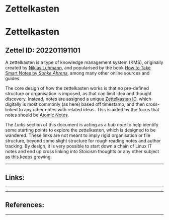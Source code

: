 # Zettelkasten


# Zettelkasten

## Zettel ID: 202201191101

A zettelkasten is a type of knowledge management system (KMS), originally created by [Niklas Luhmann](https://en.wikipedia.org/wiki/Niklas_Luhmann), and popularised by the book [How to Take Smart Notes by *Sonke Ahrens*](https://amzn.to/3GJp6fT), among many other online sources and guides. 

<!--more-->

The core design of how the zettelkasten works is that no pre-defined structure or organisation is imposed, as that can limit idea and thought discovery. Instead, notes are assigned a unique [Zettelkasten ID](202201191101-zettelkasten-id.md), which digitally is most commonly (as here) based off timestamp, and then cross-linked to any other notes with related ideas. This is aided by the focus that notes should be [Atomic Notes](202201191101-atomic-notes.md). 

The *Links* section of this document is acting as a *hub note* to help identify some starting points to explore the zettelkasten, which is designed to be wandered. These links are not meant to imply rigid organisation or file structure, beyond some slight structure for rough reading notes and author tracking. By design, it is very possible to start down a chain of Linux IT notes and end up cross linking into Stoicism thoughts or any other subject as this keeps growing.

---

## Links:

---

---

## References:

---

